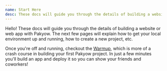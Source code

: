 ```yaml
---
name: Start Here
desc: These docs will guide you through the details of building a website or web app with Pakyow.
---
```


Hello! These docs will guide you through the details of building a
website or web app with Pakyow. The next few pages will explain how
to get your local environment up and running, how to create a new
project, etc.

Once you're off and running, checkout the [Warmup](/docs/warmup),
which is more of a crash course in building your first Pakyow project.
In just a few minutes you'll build an app and deploy it so you can show
your friends and coworkers!
